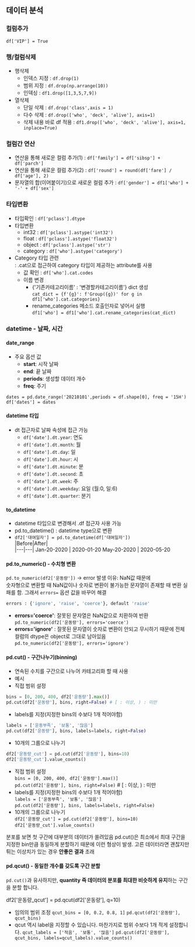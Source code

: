 ## 데이터 분석
### 컬럼추가
`df['VIP'] = True`
### 행/컬럼삭제
- 행삭제
    - 인덱스 지정 : `df.drop(1)`
    - 범위 지정 : `df.drop(np.arrange(10))`
    - 인덱싱 : `df1.drop([1,3,5,7,9])`
- 열삭제
    - 단일 삭제 : `df.drop('class',axis = 1)`
    - 다수 삭제 : `df.drop(['who', 'deck', 'alive'], axis=1)`
    - 삭제 내용 바로 df 적용 : `df1.drop(['who', 'deck', 'alive'], axis=1, inplace=True)`

### 컬럼간 연산
- 연산을 통해 새로운 컬럼 추가(1) : `df['family'] = df['sibsp'] + df['parch']`
- 연산을 통해 새로운 컬럼 추가(2) : `df['round'] = round(df['fare'] / df['age'], 2)`
- 문자열의 합(이어붙이기)으로 새로운 컬럼 추가 : `df['gender'] = df1['who'] + '-' + df['sex']`


### 타입변환
- 타입확인 : `df['pclass'].dtype`
- 타입변환
    -  int32 : `df['pclass'].astype('int32')`
    - float : `df['pclass'].astype('float32')`
    - object : `df['pclass'].astype('str')`
    - category : `df['who'].astype('category')`
- Category 타입 관련   
: .cat으로 접근하여 category 타입이 제공하는 attribute를 사용
    - 값 확인 : `df['who'].cat.codes`
    - 이름 변경
        - {'기존카테고리이름' : '변경할카테고리이름'} dict 생성   
        `cat_dict = {f'{g}': f'Group({g})' for g in df1['who'].cat.categories}`
        - rename_categories 메소드 호출인자로 넣어서 실행   
        `df1['who'] = df1['who'].cat.rename_categories(cat_dict)`
### datetime - 날짜, 시간
#### date_range
- 주요 옵션 값
    - **start**: 시작 날짜
    - **end**: 끝 날짜
    - **periods**: 생성할 데이터 개수
    - **freq**: 주기   

`dates = pd.date_range('20210101',periods = df.shape[0], freq = '15H')`   
`df['dates'] = dates`
#### datetime 타입
- dt 접근자로 날짜 속성에 접근 가능
    - `df['date'].dt.year`: 연도
    - `df['date'].dt.month`: 월
    - `df['date'].dt.day`: 일
    - `df['date'].dt.hour`: 시
    - `df['date'].dt.minute`: 분
    - `df['date'].dt.second`: 초
    - `df['date'].dt.week`: 주
    - `df['date'].dt.weekday`: 요일 (월:0, 일:6)
    - `df['date'].dt.quarter`: 분기

#### to_datetime
- datetime 타입으로 변경해서 .df 접근자 사용 가능
- pd.to_datetime() : datetime type으로 변환
- `df2['대여일자'] = pd.to_datetime(df['대여일자'])`   
    |Before|After|   
    |---|---|
    Jan-20-2020	| 2020-01-20
    May-20-2020 | 2020-05-20

#### pd.to_numeric() - 수치형 변환
`pd.to_numeric(df2['운동량'])` -> error 발생 이유: NaN값 때문에   
숫자형으로 변환할 때 NaN값이나 숫자로 변환이 불가능한 문자열이 존재할 때 변환 실패를 함. 그래서 `errors=` 옵션 값을 바꾸어 해결   
```python
errors : {'ignore', 'raise', 'coerce'}, default 'raise' 
```

- **errors='coerce'**: 잘못된 문자열은 NaN값으로 치환하여 반환  
`pd.to_numeric(df2['운동량'], errors='coerce')`  
- **errors='ignore'** : 잘못된 문자열이 숫자로 변환이 안되고 무시하기 때문에 전체 컬럼의 dtype은 object로 그대로 남아있음   
`pd.to_numeric(df2['운동량'], errors='ignore')`

#### pd.cut() - 구간나누기(binning)
- 연속된 수치를 구간으로 나누어 카테고리화 할 때 사용
- 예시
- 직접 범위 설정
```python
bins = [0, 200, 400, df2['운동량'].max()]
pd.cut(df2['운동량'], bins, right=False) # [ : 이상, ) : 미만
```
- labels를 지정(지정한 bins의 수보다 1개 적어야함)
```python
labels = ['운동부족', '보통', '많음']
pd.cut(df2['운동량'], bins, labels=labels, right=False)
```
- 10개의 그룹으로 나누기
```python
df2['운동량_cut'] = pd.cut(df2['운동량'], bins=10)
df2['운동량_cut'].value_counts()
```

- 직접 범위 설정   
`bins = [0, 200, 400, df2['운동량'].max()]`   
`pd.cut(df2['운동량'], bins, right=False)` # [ : 이상, ) : 미만
- labels를 지정(지정한 bins의 수보다 1개 적어야함)  
`labels = ['운동부족', '보통', '많음']`  
`pd.cut(df2['운동량'], bins, labels=labels, right=False)`
- 10개의 그룹으로 나누기   
`df2['운동량_cut'] = pd.cut(df2['운동량'], bins=10)`  
`df2['운동량_cut'].value_counts()`

분포를 보면 첫 구간에 대부분의 데이터가 쏠려있음
pd.cut()은 최소에서 최대 구간을 지정한 bin만큼 동일하게 분할하기 때문에 이런 형상이 발생. 고른 데이터라면 괜찮지만 튀는 이상치가 있는 경우 **안좋은 결과** 초래

#### pd.qcut() - 동일한 개수를 갖도록 구간 분할

`pd.cut()`과 유사하지만, **quantity 즉 데이터의 분포를 최대한 비슷하게 유지**하는 구간을 분할 합니다.

df2['운동량_qcut'] = pd.qcut(df2['운동량'], q=10)

- 임의의 범위 조정
`qcut_bins = [0, 0.2, 0.8, 1]`
`pd.qcut(df2['운동량'], qcut_bins)`
- qcut 역시 label을 지정할 수 있습니다. 마찬가지로 범위 수보다 1개 적게 설정합니다.
`qcut_labels = ['적음', '보통', '많음']`
`pd.qcut(df2['운동량'], qcut_bins, labels=qcut_labels).value_counts()`